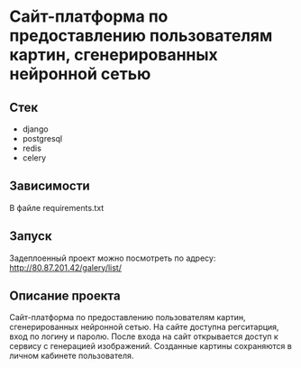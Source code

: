 # Сайт-платформа по предоставлению пользователям картин, сгенерированных нейронной сетью



## Стек
- django
- postgresql
- redis
- celery

## Зависимости

В файле requirements.txt

## Запуск
Задеплоенный проект можно посмотреть по адресу:
http://80.87.201.42/galery/list/


## Описание проекта
 Сайт-платформа по 
 предоставлению пользователям картин, сгенерированных нейронной сетью.
На сайте доступна регситарция, вход по логину и паролю. После входа на сайт открывается доступ
к сервису с генерацией изображений. Созданные картины сохраняются в личном кабинете пользователя.



